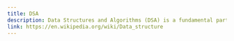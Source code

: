 ```yaml
---
title: DSA
description: Data Structures and Algorithms (DSA) is a fundamental part of Computer Science that teaches you how to think and solve complex problems systematically. 
link: https://en.wikipedia.org/wiki/Data_structure
---
```

